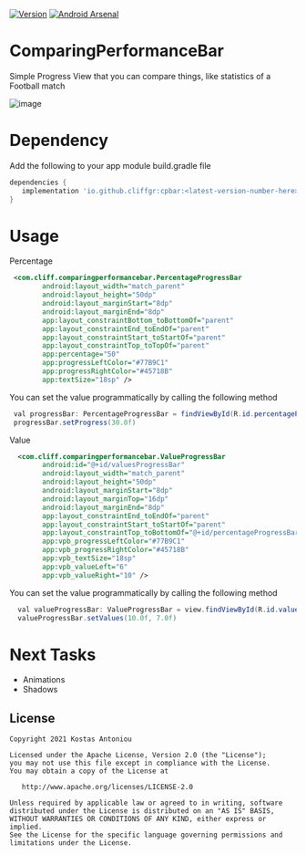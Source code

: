 [![Version](https://img.shields.io/badge/Version-1.1.1-<COLOR>.svg)](https://shields.io/)
[![Android Arsenal](https://img.shields.io/badge/Android%20Arsenal-Comparing%20Performance%20Bar-brightgreen.svg?style=flat)](https://android-arsenal.com/details/1/8242)

# ComparingPerformanceBar
Simple Progress View that you can compare things, like statistics of a Football match

![image](https://user-images.githubusercontent.com/4539769/119251900-c134ca80-bbb1-11eb-8f81-ed4276dd8040.png)


# Dependency

Add the following to your app module build.gradle file
```gradle
dependencies {
   implementation 'io.github.cliffgr:cpbar:<latest-version-number-here>'
}
```

# Usage

Percentage

```xml
 <com.cliff.comparingperformancebar.PercentageProgressBar
        android:layout_width="match_parent"
        android:layout_height="50dp"
        android:layout_marginStart="8dp"
        android:layout_marginEnd="8dp"
        app:layout_constraintBottom_toBottomOf="parent"
        app:layout_constraintEnd_toEndOf="parent"
        app:layout_constraintStart_toStartOf="parent"
        app:layout_constraintTop_toTopOf="parent"
        app:percentage="50"
        app:progressLeftColor="#77B9C1"
        app:progressRightColor="#45718B"
        app:textSize="18sp" />
```



You can set the value programmatically by calling the following method

```java
 val progressBar: PercentageProgressBar = findViewById(R.id.percentageProgressBar)
 progressBar.setProgress(30.0f)
```

Value

```xml
  <com.cliff.comparingperformancebar.ValueProgressBar
        android:id="@+id/valuesProgressBar"
        android:layout_width="match_parent"
        android:layout_height="50dp"
        android:layout_marginStart="8dp"
        android:layout_marginTop="16dp"
        android:layout_marginEnd="8dp"
        app:layout_constraintEnd_toEndOf="parent"
        app:layout_constraintStart_toStartOf="parent"
        app:layout_constraintTop_toBottomOf="@+id/percentageProgressBar"
        app:vpb_progressLeftColor="#77B9C1"
        app:vpb_progressRightColor="#45718B"
        app:vpb_textSize="18sp"
        app:vpb_valueLeft="6"
        app:vpb_valueRight="10" />
```


You can set the value programmatically by calling the following method

```java
  val valueProgressBar: ValueProgressBar = view.findViewById(R.id.valuesProgressBar)
  valueProgressBar.setValues(10.0f, 7.0f)
```


# Next Tasks

 * Animations
 * Shadows
 


License
--------


    Copyright 2021 Kostas Antoniou

    Licensed under the Apache License, Version 2.0 (the "License");
    you may not use this file except in compliance with the License.
    You may obtain a copy of the License at

       http://www.apache.org/licenses/LICENSE-2.0

    Unless required by applicable law or agreed to in writing, software
    distributed under the License is distributed on an "AS IS" BASIS,
    WITHOUT WARRANTIES OR CONDITIONS OF ANY KIND, either express or implied.
    See the License for the specific language governing permissions and
    limitations under the License.
